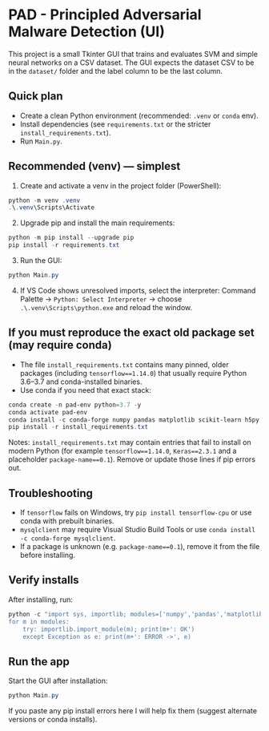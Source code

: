 # PAD - Principled Adversarial Malware Detection (UI)

This project is a small Tkinter GUI that trains and evaluates SVM and simple neural networks on a CSV dataset. The GUI expects the dataset CSV to be in the `dataset/` folder and the label column to be the last column.

## Quick plan
- Create a clean Python environment (recommended: `.venv` or `conda` env).
- Install dependencies (see `requirements.txt` or the stricter `install_requirements.txt`).
- Run `Main.py`.

## Recommended (venv) — simplest
1. Create and activate a venv in the project folder (PowerShell):

```powershell
python -m venv .venv
.\.venv\Scripts\Activate
```

2. Upgrade pip and install the main requirements:

```powershell
python -m pip install --upgrade pip
pip install -r requirements.txt
```

3. Run the GUI:

```powershell
python Main.py
```

4. If VS Code shows unresolved imports, select the interpreter: Command Palette → `Python: Select Interpreter` → choose `.\.venv\Scripts\python.exe` and reload the window.

## If you must reproduce the exact old package set (may require conda)
- The file `install_requirements.txt` contains many pinned, older packages (including `tensorflow==1.14.0`) that usually require Python 3.6–3.7 and conda-installed binaries.
- Use conda if you need that exact stack:

```powershell
conda create -n pad-env python=3.7 -y
conda activate pad-env
conda install -c conda-forge numpy pandas matplotlib scikit-learn h5py -y
pip install -r install_requirements.txt
```

Notes: `install_requirements.txt` may contain entries that fail to install on modern Python (for example `tensorflow==1.14.0`, `Keras==2.3.1` and a placeholder `package-name==0.1`). Remove or update those lines if pip errors out.

## Troubleshooting
- If `tensorflow` fails on Windows, try `pip install tensorflow-cpu` or use conda with prebuilt binaries.
- `mysqlclient` may require Visual Studio Build Tools or use `conda install -c conda-forge mysqlclient`.
- If a package is unknown (e.g. `package-name==0.1`), remove it from the file before installing.

## Verify installs
After installing, run:

```powershell
python -c "import sys, importlib; modules=['numpy','pandas','matplotlib','sklearn','keras','genetic_selection']; print('PYTHON', sys.executable);
for m in modules: 
	try: importlib.import_module(m); print(m+': OK')
	except Exception as e: print(m+': ERROR ->', e)
```

## Run the app
Start the GUI after installation:

```powershell
python Main.py
```

If you paste any pip install errors here I will help fix them (suggest alternate versions or conda installs).
